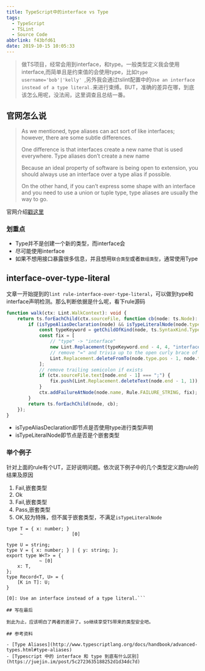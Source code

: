 ```yaml
---
title: TypeScript中的interface vs Type
tags:
  - TypeScript
  - TSLint
  - Source Code
abbrlink: f43bfd61
date: 2019-10-15 10:05:33
---
```

> 做TS项目，经常会用到interface，和type。一般类型定义我会使用interface,而简单且是约束值的会使用type，比如`type username='bob'|'kelly' `,另外我会通过tslint配置中的`Use an interface instead of a type literal.`来进行束缚。BUT，准确的差异在哪，到底该怎么用呢，没法闹，这里调查且总结一番。

## 官网怎么说

> As we mentioned, type aliases can act sort of like interfaces; however, there are some subtle differences.
>
> One difference is that interfaces create a new name that is used everywhere. Type aliases don’t create a new name
>
> Because an ideal property of software is being open to extension, you should always use an interface over a type alias if possible.
>
> On the other hand, if you can’t express some shape with an interface and you need to use a union or tuple type, type aliases are usually the way to go.


官网介绍[戳这里](http://www.typescriptlang.org/docs/handbook/advanced-types.html#interfaces-vs-type-aliases)

### 划重点

- Type并不是创建一个新的类型，而interface会
- 尽可能使用interface
- 如果不想用接口暴露很多信息，并且想用`联合类型`或者`数组类型`，通常使用Type

## interface-over-type-literal

文章一开始提到的`lint rule-interface-over-type-literal`，可以做到type和interface声明检测。那么判断依据是什么呢，看下rule源码

```typescript
function walk(ctx: Lint.WalkContext): void {
    return ts.forEachChild(ctx.sourceFile, function cb(node: ts.Node): void {
        if (isTypeAliasDeclaration(node) && isTypeLiteralNode(node.type)) {
            const typeKeyword = getChildOfKind(node, ts.SyntaxKind.TypeKeyword, ctx.sourceFile)!;
            const fix = [
                // "type" -> "interface"
                new Lint.Replacement(typeKeyword.end - 4, 4, "interface"),
                // remove "=" and trivia up to the open curly brace of the type literal
                Lint.Replacement.deleteFromTo(node.type.pos - 1, node.type.members.pos - 1),
            ];
            // remove trailing semicolon if exists
            if (ctx.sourceFile.text[node.end - 1] === ";") {
                fix.push(Lint.Replacement.deleteText(node.end - 1, 1));
            }
            ctx.addFailureAtNode(node.name, Rule.FAILURE_STRING, fix);
        }
        return ts.forEachChild(node, cb);
    });
}

```

- isTypeAliasDeclaration即节点是否使用type进行类型声明
- isTypeLiteralNode即节点是否是个嵌套类型

### 举个例子

针对上面的rule有个UT，正好说明问题。依次说下例子中的几个类型定义跑rule的结果及原因

1. Fail,嵌套类型
2. Ok
3. Fail,嵌套类型
4. Pass,嵌套类型
5. OK,较为特殊，但不属于嵌套类型，不满足`isTypeLiteralNode`

```
type T = { x: number; }
     ~                  [0]

type U = string;
type V = { x: number; } | { y: string; };
export type W<T> = {
            ~ [0]
    x: T,
};
type Record<T, U> = {
 	[K in T]: U; 
}

[0]: Use an interface instead of a type literal.```

## 写在最后

到此为止，应该明白了两者的差异了。so继续享受TS带来的类型安全吧。

## 参考资料

- [Type Aliases](http://www.typescriptlang.org/docs/handbook/advanced-types.html#type-aliases)
- [Typescript 中的 interface 和 type 到底有什么区别](https://juejin.im/post/5c2723635188252d1d34dc7d)
